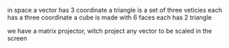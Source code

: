 in space a vector has 3 coordinate
a triangle is a set of three veticies each has a three coordinate
a cube is made with 6 faces each has 2 triangle

we have a matrix projector,
witch project any vector to be scaled in the screen